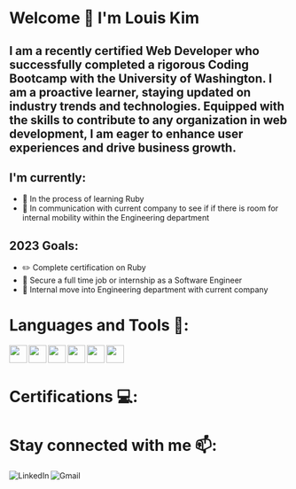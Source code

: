 # Welcome 👋 I'm Louis Kim

<!-- [![Website](add portfolio here in future) -->

## I am a recently certified Web Developer who successfully completed a rigorous Coding Bootcamp with the University of Washington. I am a proactive learner, staying updated on industry trends and technologies. Equipped with the skills to contribute to any organization in web development, I am eager to enhance user experiences and drive business growth.

## I'm currently:
- 🔭 In the process of learning Ruby
- 🔭 In communication with current company to see if if there is room for internal mobility within the Engineering department

## 2023 Goals:
- ✏️ Complete certification on Ruby
- 🌱 Secure a full time job or internship as a Software Engineer
- 🌱 Internal move into Engineering department with current company

# Languages and Tools 📒:
<img align="left" height="32" width="32" src="https://ico.now.sh/javascript/aaa"/> 
<img align="left" height="32" width="32" src="https://ico.now.sh/html5/aaa"/> 
<img align="left" height="32" width="32" src="https://ico.now.sh/css3/aaa"/> 
<img align="left" height="32" width="32" src="https://ico.now.sh/react/aaa"/> 
<img align="left" height="32" width="32" src="https://ico.now.sh/nodedotjs/aaa"/> 
<img align="left" height="32" width="32" src="https://ico.now.sh/mysql/aaa"/> 
<br /><br />

# Certifications 💻:
<!-- <img src="./src/images/UOCertification.png" width="300"> -->


<!-- # Projects: -->
<!-- [<img src="./src/images/GlazedAndConfused.png" width="350">](https://glazed-and-confused-app.herokuapp.com/)
[<img src="./src/images/MeetIOProject.png" width="350">](https://meetio.herokuapp.com/) -->

# Stay connected with me 📫:
<!-- [<img align="left" alt="website" src="https://img.shields.io/badge/website-343434?style=for-the-badge&logo=About.me&logoColor=white" />](https://morralytics-portfolio.herokuapp.com/) -->
[<img align="left" alt="LinkedIn" src="https://img.shields.io/badge/LinkedIn-0077B5?style=for-the-badge&logo=linkedin&logoColor=white" />](https://www.linkedin.com/in/louiskgkim/)
[<img align="left" alt="Gmail" src="https://img.shields.io/badge/Gmail-D14836?style=for-the-badge&logo=gmail&logoColor=white" />](mailto:Lkgk31@gmail.com)


<!--
**louiskgkim/louiskgkim** is a ✨ _special_ ✨ repository because its `README.md` (this file) appears on your GitHub profile.

Here are some ideas to get you started:

- 🔭 I’m currently working on ...
- 🌱 I’m currently learning ...
- 👯 I’m looking to collaborate on ...
- 🤔 I’m looking for help with ...
- 💬 Ask me about ...
- 📫 How to reach me: ...
- 😄 Pronouns: ...
- ⚡ Fun fact: ...
-->
